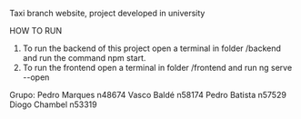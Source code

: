 Taxi branch website, project developed in university

HOW TO RUN
1. To run the backend of this project open a terminal in folder /backend and run the command npm start.
3. To run the frontend open a terminal in folder /frontend and run ng serve --open

Grupo:
Pedro Marques n48674
Vasco Baldé n58174
Pedro Batista n57529
Diogo Chambel n53319
